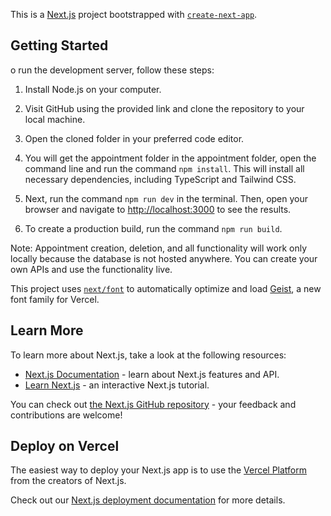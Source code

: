 This is a [Next.js](https://nextjs.org) project bootstrapped with [`create-next-app`](https://nextjs.org/docs/app/api-reference/cli/create-next-app).

## Getting Started

o run the development server, follow these steps:

1. Install Node.js on your computer.

2. Visit GitHub using the provided link and clone the repository to your local machine.

3. Open the cloned folder in your preferred code editor.

4. You will get the appointment folder in the appointment folder, open the command line and run the command `npm install`. This will install all necessary dependencies, including TypeScript and Tailwind CSS.

5. Next, run the command `npm run dev` in the terminal. Then, open your browser and navigate to [http://localhost:3000](http://localhost:3000) to see the results.

6. To create a production build, run the command `npm run build`.


Note: Appointment creation, deletion, and all functionality will work only locally because the database is not hosted anywhere. You can create your own APIs and use the functionality live.


This project uses [`next/font`](https://nextjs.org/docs/app/building-your-application/optimizing/fonts) to automatically optimize and load [Geist](https://vercel.com/font), a new font family for Vercel.

## Learn More

To learn more about Next.js, take a look at the following resources:

- [Next.js Documentation](https://nextjs.org/docs) - learn about Next.js features and API.
- [Learn Next.js](https://nextjs.org/learn) - an interactive Next.js tutorial.

You can check out [the Next.js GitHub repository](https://github.com/vercel/next.js) - your feedback and contributions are welcome!

## Deploy on Vercel

The easiest way to deploy your Next.js app is to use the [Vercel Platform](https://vercel.com/new?utm_medium=default-template&filter=next.js&utm_source=create-next-app&utm_campaign=create-next-app-readme) from the creators of Next.js.

Check out our [Next.js deployment documentation](https://nextjs.org/docs/app/building-your-application/deploying) for more details.
